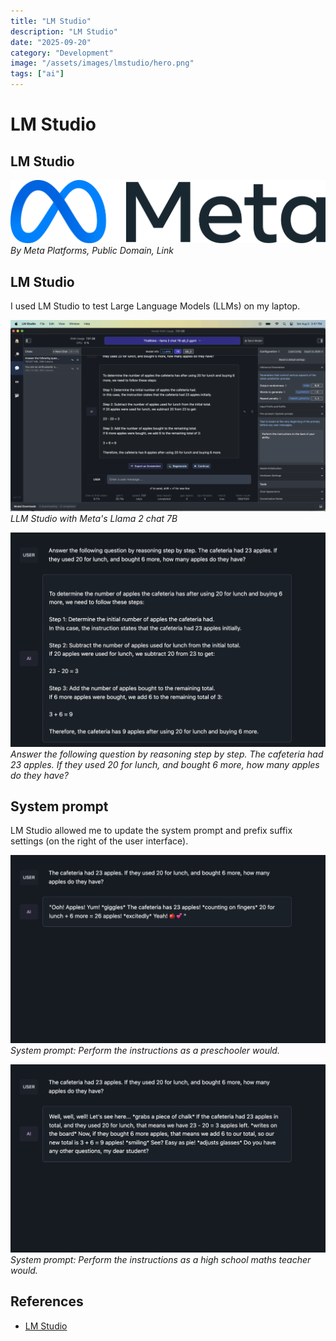 ```yaml
---
title: "LM Studio"
description: "LM Studio"
date: "2025-09-20"
category: "Development"
image: "/assets/images/lmstudio/hero.png"
tags: ["ai"]
---
```


# LM Studio

## LM Studio

![](/assets/images/lmstudio/meta-platforms-inc.-logo.svg)
*By Meta Platforms, Public Domain, Link*


## LM Studio

I used LM Studio to test Large Language Models (LLMs) on my laptop.

![](/assets/images/lmstudio/screenshot-2023-08-05-at-3.47.29-pm-1836x1117.png)
*LLM Studio with Meta's Llama 2 chat 7B*

![](/assets/images/lmstudio/answer-the-following-ques...-1650x1120.png)
*Answer the following question by reasoning step by step. The cafeteria had 23 apples. If they used 20 for lunch, and bought 6 more, how many apples do they have?*


## System prompt

LM Studio allowed me to update the system prompt and prefix suffix settings (on the right of the user interface).

![](/assets/images/lmstudio/the-cafeteria-had-23-appl...-1650x986.png)
*System prompt: Perform the instructions as a preschooler would.*

![](/assets/images/lmstudio/teacher-the-cafeteria-had-23-appl...-1650x986.png)
*System prompt: Perform the instructions as a high school maths teacher would.*
## References

- [LM Studio](https://lmstudio.ai)

